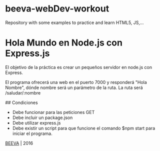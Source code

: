 # beeva-webDev-workout
Repository with some examples to practice and learn HTML5, JS,...

# Hola Mundo en Node.js con Express.js

El objetivo de la práctica es crear un pequeños servidor en node.js con Express.

El programa ofrecerá una web en el puerto 7000 y responderá "Hola Nombre", dónde nombre será un parámetro de la ruta.
La ruta será /saludar/:nombre

## Condiciones

* Debe funcionar para las peticiones GET
* Debe incluir un package.json
* Debe utilizar express.js
* Debe existir un script para que funcione el comando $npm start para iniciar el programa.

[BEEVA](https://www.beeva.com) | 2016
